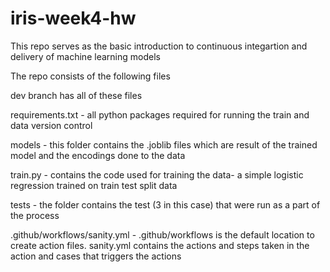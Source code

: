 # iris-week4-hw

This repo serves as the basic introduction to continuous integartion and delivery of machine learning models

The repo consists of the following files

dev branch has all of these files

requirements.txt - all python packages required for running the train and data version control

models - this folder contains the .joblib files which are result of the trained model and the encodings done to the data

train.py - contains the code used for training the data- a simple logistic regression trained on train test split data

tests - the folder contains the test (3 in this case) that were run as a part of the process

.github/workflows/sanity.yml - .github/workflows is the default location to create action files. sanity.yml contains the actions and steps taken in the action and cases that triggers the actions

